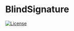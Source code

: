 # BlindSignature

[![License](https://img.shields.io/badge/license-GPL--v3.0-orange)](https://github.com/eduardfores/BlindSignature)
